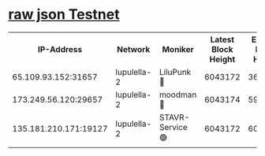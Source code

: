 [raw json Testnet](https://rpc-check.jaclalt.stavr.tech/jaclalt/rpc-jaclalt-result.json)
=

<table><tr><th>IP-Address</th><th>Network</th><th>Moniker</th><th>Latest Block Height</th><th>Earliest Block Height</th><th>Catching Up</th><th>Tx Index</th><th>Voting Power</th><th>Scan Time</th></tr><tr><td>65.109.93.152:31657</td><td>lupulella-2</td><td>LiluPunk 🔴</td><td>6043172</td><td>3688866</td><td>False</td><td>on</td><td>685133</td><td>2024-01-04T16:43:51.917500754UTC</td></tr><tr><td>173.249.56.120:29657</td><td>lupulella-2</td><td>moodman 🔴</td><td>6043174</td><td>5943173</td><td>False</td><td>off</td><td>769094</td><td>2024-01-04T16:43:58.438326408UTC</td></tr><tr><td>135.181.210.171:19127</td><td>lupulella-2</td><td>STAVR-Service 🟢</td><td>6043172</td><td>6042401</td><td>False</td><td>on</td><td>0</td><td>2024-01-04T16:43:51.570429719UTC</td></tr></table>
